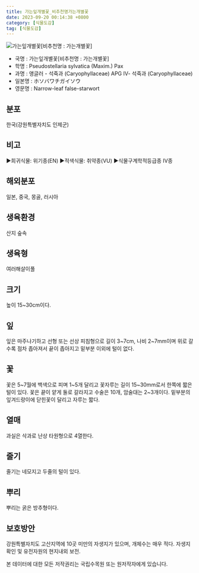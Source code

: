 ```yaml
---
title: 가는잎개별꽃_비추천명가는개별꽃
date: 2023-09-20 00:14:38 +0800
category: [식물도감]
tag: [식물도감]
---
```




![가는잎개별꽃[비추천명 : 가는개별꽃]](/fileUpload/plants/basic/Caryophyllaceae/Pseudostellaria/10223/10223_1_th2.jpg)
- 국명 : 가는잎개별꽃[비추천명 : 가는개별꽃]
- 학명 : Pseudostellaria sylvatica (Maxim.) Pax
- 과명 : 앵글러 - 석죽과 (Caryophyllaceae) APG Ⅳ- 석죽과 (Caryophyllaceae)
- 일본명 : ホソバワチガイソウ
- 영문명 : Narrow-leaf false-starwort


## 분포
한국(강원특별자치도 인제군)
## 비고
▶희귀식물: 위기종(EN)▶적색식물: 취약종(VU)▶식물구계학적등급종 IV종
## 해외분포
일본, 중국, 몽골, 러시아
## 생육환경
산지 숲속
## 생육형
여러해살이풀
## 크기
높이 15~30cm이다.
## 잎
잎은 마주나기하고 선형 또는 선상 피침형으로 길이 3~7cm, 나비 2~7mm이며 위로 갈수록 점차 좁아져서 끝이 좁아지고 밑부분 이외에 털이 없다.
## 꽃
꽃은 5~7월에 백색으로 피며 1~5개 달리고 꽃자루는 길이 15~30mm로서 한쪽에 짧은 털이 있다. 꽃은 끝이 얕게 둘로 갈라지고 수술은 10개, 암술대는 2~3개이다. 밑부분의 잎겨드랑이에 닫힌꽃이 달리고 자루는 짧다.
## 열매
과실은 삭과로 난상 타원형으로 4열한다.
## 줄기
줄기는 네모지고 두줄의 털이 있다.
## 뿌리
뿌리는 굵은 방추형이다.
## 보호방안
강원특별자치도 고산지역에 10곳 미만의 자생지가 있으며, 개체수는 매우 적다. 자생지 확인 및 유전자원의 현지내외 보전.






본 데이터에 대한 모든 저작권리는 국립수목원 또는 원저작자에게 있습니다.
